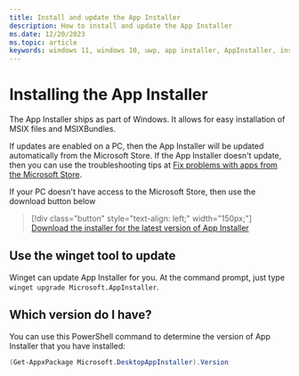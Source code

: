```yaml
---
title: Install and update the App Installer
description: How to install and update the App Installer
ms.date: 12/20/2023
ms.topic: article
keywords: windows 11, windows 10, uwp, app installer, AppInstaller, install, update
---
```


# Installing the App Installer

The App Installer ships as part of Windows. It allows for easy installation of MSIX files and MSIXBundles.

If updates are enabled on a PC, then the App Installer will be updated automatically from the Microsoft Store. If the App Installer doesn't update, then you can use the troubleshooting tips at [Fix problems with apps from the Microsoft Store](https://support.microsoft.com/account-billing/fix-problems-with-apps-from-microsoft-store-93ed0bcf-9c12-3df6-6dda-92ec5d0415ac).

If your PC doesn't have access to the Microsoft Store, then use the download button below

> [!div class="button" style="text-align: left;" width="150px;"] 
> [Download the installer for the latest version of App Installer](https://aka.ms/getwinget)

## Use the winget tool to update

Winget can update App Installer for you. At the command prompt, just type `winget upgrade Microsoft.AppInstaller`.

## Which version do I have?

You can use this PowerShell command to determine the version of App Installer that you have installed:

```powershell
(Get-AppxPackage Microsoft.DesktopAppInstaller).Version
```
